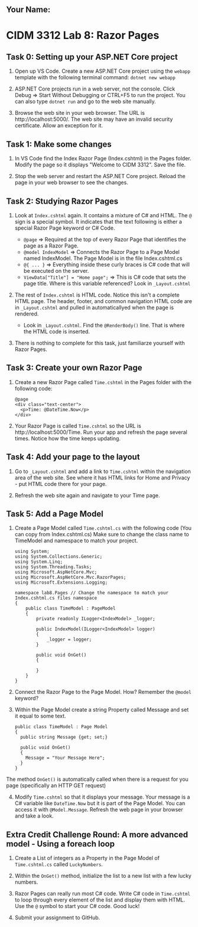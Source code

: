 ## Your Name:


# CIDM 3312 Lab 8: Razor Pages

## Task 0: Setting up your ASP.NET Core project
1. Open up VS Code. Create a new ASP.NET Core project using the `webapp` template with the following terminal command: `dotnet new webapp`
  
2. ASP.NET Core projects run in a web server, not the console. Click Debug => Start Without Debugging or CTRL+F5 to run the project. You can also type `dotnet run` and go to the web site manually.
  
3. Browse the web site in your web browser. The URL is http://localhost:5000/. The web site may have an invalid security certificate. Allow an exception for it.
  
## Task 1: Make some changes
1. In VS Code find the Index Razor Page (Index.cshtml) in the Pages folder. Modify the page so it displays "Welcome to CIDM 3312". Save the file.
  
2. Stop the web server and restart the ASP.NET Core project. Reload the page in your web browser to see the changes.

## Task 2: Studying Razor Pages
1. Look at `Index.cshtml` again. It contains a mixture of C# and HTML. The `@` sign is a special symbol. It indicates that the text following is either a special Razor Page keyword or C# Code.
    - `@page` => Required at the top of every Razor Page that identifies the page as a Razor Page.
    - `@model IndexModel` => Connects the Razor Page to a Page Model named IndexModel. The Page Model is in the file Index.cshtml.cs
    - `@{ ... }` => Everything inside these curly braces is C# code that will be executed on the server.
    - `ViewData["Title"] = "Home page";` => This is C# code that sets the page title. Where is this variable referenced? Look in `_Layout.cshtml`
   
2. The rest of `Index.cshtml` is HTML code. Notice this isn't a complete HTML page. The header, footer, and common navigation HTML code are in `_Layout.cshtml` and pulled in automaticallyed when the page is rendered.
    - Look in `_Layout.cshtml`. Find the `@RenderBody()` line. That is where the HTML code is inserted.
  
3. There is nothing to complete for this task, just familiarze yourself with Razor Pages.

## Task 3: Create your own Razor Page
1. Create a new Razor Page called `Time.cshtml` in the Pages folder with the following code:
      ```
      @page
      <div class="text-center">
        <p>Time: @DateTime.Now</p>
      </div>
      ```
    
2. Your Razor Page is called `Time.cshtml` so the URL is http://localhost:5000/Time. Run your app and refresh the page several times. Notice how the time keeps updating. 

## Task 4: Add your page to the layout
1. Go to `_Layout.cshtml` and add a link to `Time.cshtml` within the navigation area of the web site. See where it has HTML links for Home and Privacy - put HTML code there for your page.

2. Refresh the web site again and navigate to your Time page.

## Task 5: Add a Page Model
1. Create a Page Model called `Time.cshtml.cs` with the following code (You can copy from Index.cshtml.cs) Make sure to change the class name to TimeModel and namespace to match your project.
    ```
    using System;
    using System.Collections.Generic;
    using System.Linq;
    using System.Threading.Tasks;
    using Microsoft.AspNetCore.Mvc;
    using Microsoft.AspNetCore.Mvc.RazorPages;
    using Microsoft.Extensions.Logging;

    namespace lab8.Pages // Change the namespace to match your Index.cshtml.cs files namespace
    {
        public class TimeModel : PageModel
        {
            private readonly ILogger<IndexModel> _logger;

            public IndexModel(ILogger<IndexModel> logger)
            {
                _logger = logger;
            }

            public void OnGet()
            {

            }
        }
    }
    ```

2. Connect the Razor Page to the Page Model. How? Remember the `@model` keyword?

3. Within the Page Model create a string Property called Message and set it equal to some text.
    ```
    public class TimeModel : Page Model
    {
      public string Message {get; set;}
      
      public void OnGet()
      {
        Message = "Your Message Here";
      }
    }
    ```
 The method `OnGet()` is automatically called when there is a request for you page (specifically an HTTP GET request)
 
 4. Modify `Time.cshtml` so that it displays your message. Your message is a C# variable like `DateTime.Now` but it is part of the Page Model. You can access it with `@Model.Message`. Refresh the web page in your browser and take a look.
 
 ## Extra Credit Challenge Round: A more advanced model - Using a foreach loop
 1. Create a List of integers as a Property in the Page Model of `Time.cshtml.cs` called `LuckyNumbers`.
 
 2. Within the `OnGet()` method, initialize the list to a new list with a few lucky numbers.
 
 3. Razor Pages can really run most C# code. Write C# code in `Time.cshtml` to loop through every element of the list and display them with HTML. Use the `@` symbol to start your C# code. Good luck!
 
 4. Submit your assignment to GitHub.
  
  
